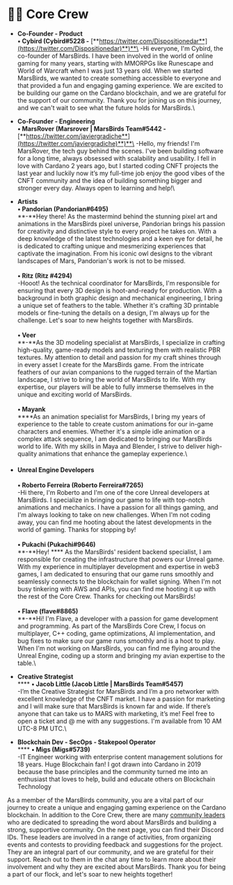 # 🧑🚀 Core Crew

* **Co-Founder - Product**\
  &#x20;    **• Cybird (Cybird#5228 -** [**https://twitter.com/Dispositionedar**](https://twitter.com/Dispositionedar)**)**\
  \-Hi everyone, I'm Cybird, the co-founder of MarsBirds. I have been involved in the world of online gaming for many years, starting with MMORPGs like Runescape and World of Warcraft when I was just 13 years old. When we started MarsBirds, we wanted to create something accessible to everyone and that provided a fun and engaging gaming experience. We are excited to be building our game on the Cardano blockchain, and we are grateful for the support of our community. Thank you for joining us on this journey, and we can't wait to see what the future holds for MarsBirds.\

* **Co-Founder - Engineering**\
  &#x20;    **• MarsRover (Marsrover | MarsBirds Team#5442 -** [**https://twitter.com/javiergradiche**](https://twitter.com/javiergradiche)**)**\
  \-Hello, my friends! I'm MarsRover, the tech guy behind the scenes. I've been building software for a long time, always obsessed with scalability and usability. I fell in love with Cardano 2 years ago, but I started coding CNFT projects the last year and luckily now it’s my full-time job enjoy the good vibes of the CNFT community and the idea of building something bigger and stronger every day. Always open to learning and help!\

* **Artists** \
  &#x20;    **• Pandorian (Pandorian#6495)**\
  **-**Hey there! As the mastermind behind the stunning pixel art and animations in the MarsBirds pixel universe, Pandorian brings his passion for creativity and distinctive style to every project he takes on. With a deep knowledge of the latest technologies and a keen eye for detail, he is dedicated to crafting unique and mesmerizing experiences that captivate the imagination. From his iconic owl designs to the vibrant landscapes of Mars, Pandorian's work is not to be missed.\
  \
  &#x20;   **• Ritz (Ritz #4294)**\
  \-Hooot! As the technical coordinator for MarsBirds, I'm responsible for ensuring that every 3D design is hoot-and-ready for production. With a background in both graphic design and mechanical engineering, I bring a unique set of feathers to the table. Whether it's crafting 3D printable models or fine-tuning the details on a design, I'm always up for the challenge. Let's soar to new heights together with MarsBirds.\
  \
  &#x20;    **• Veer**\
  **-**As the 3D modeling specialist at MarsBirds, I specialize in crafting high-quality, game-ready models and texturing them with realistic PBR textures. My attention to detail and passion for my craft shines through in every asset I create for the MarsBirds game. From the intricate feathers of our avian companions to the rugged terrain of the Martian landscape, I strive to bring the world of MarsBirds to life. With my expertise, our players will be able to fully immerse themselves in the unique and exciting world of MarsBirds.\
  \
  &#x20;    **• Mayank**\
  ****As an animation specialist for MarsBirds, I bring my years of experience to the table to create custom animations for our in-game characters and enemies. Whether it's a simple idle animation or a complex attack sequence, I am dedicated to bringing our MarsBirds world to life. With my skills in Maya and Blender, I strive to deliver high-quality animations that enhance the gameplay experience.\

*   #### Unreal Engine Developers

    &#x20;    **• Roberto Ferreira (Roberto Ferreira#7265)**\
    \-Hi there, I'm Roberto and I'm one of the core Unreal developers at MarsBirds. I specialize in bringing our game to life with top-notch animations and mechanics. I have a passion for all things gaming, and I'm always looking to take on new challenges. When I'm not coding away, you can find me hooting about the latest developments in the world of gaming. Thanks for stopping by!\
    \
    &#x20;    **• Pukachi (Pukachi#9646)**\
    **-**Hey! **** As the MarsBirds' resident backend specialist, I am responsible for creating the infrastructure that powers our Unreal game. With my experience in multiplayer development and expertise in web3 games, I am dedicated to ensuring that our game runs smoothly and seamlessly connects to the blockchain for wallet signing. When I'm not busy tinkering with AWS and APIs, you can find me hooting it up with the rest of the Core Crew. Thanks for checking out MarsBirds!\
    \
    &#x20;    **• Flave (flave#8865)**\
    **-**Hi! I'm Flave, a developer with a passion for game development and programming. As part of the MarsBirds Core Crew, I focus on multiplayer, C++ coding, game optimizations, AI implementation, and bug fixes to make sure our game runs smoothly and is a hoot to play. When I'm not working on MarsBirds, you can find me flying around the Unreal Engine, coding up a storm and bringing my avian expertise to the table.\

* **Creative Strategist**\
  ****     **• Jacob Little (Jacob Little | MarsBirds Team#5457)**\
  \-I’m the Creative Strategist for MarsBirds and I’m a pro networker with excellent knowledge of the CNFT market. I have a passion for marketing and I will make sure that MarsBirds is known far and wide. If there’s anyone that can take us to MARS with marketing, it’s me! Feel free to open a ticket and @ me with any suggestions. I'm available from 10 AM UTC-8 PM UTC.\

* **Blockchain Dev - SecOps - Stakepool Operator**\
  ****     **• Migs (Migs#5739)**\
  \-IT Engineer working with enterprise content management solutions for 18 years. Huge Blockchain fan! I got drawn into Cardano in 2019 because the base principles and the community turned me into an enthusiast that loves to help, build and educate others on Blockchain Technology

As a member of the MarsBirds community, you are a vital part of our journey to create a unique and engaging gaming experience on the Cardano blockchain. In addition to the Core Crew, there are many [community leaders](community-leaders.md) who are dedicated to spreading the word about MarsBirds and building a strong, supportive community. On the next page, you can find their Discord IDs. These leaders are involved in a range of activities, from organizing events and contests to providing feedback and suggestions for the project. They are an integral part of our community, and we are grateful for their support. Reach out to them in the chat any time to learn more about their involvement and why they are excited about MarsBirds. Thank you for being a part of our flock, and let's soar to new heights together!
